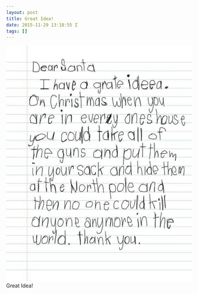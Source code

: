 ```yaml
---
layout: post
title: Great Idea!
date: 2015-11-29 13:18:55 Z
tags: []
---
```

![](/media/2015/11/134192536564.jpg)
Great Idea!
